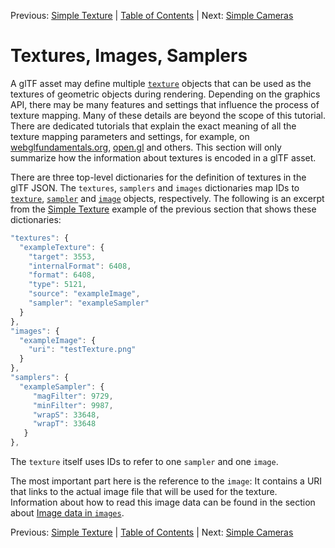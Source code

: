 Previous: [Simple Texture](gltfTutorial_015_SimpleTexture.md) | [Table of Contents](README.md) | Next: [Simple Cameras](gltfTutorial_017_SimpleCameras.md)

# Textures, Images, Samplers

A glTF asset may define multiple [`texture`](https://github.com/KhronosGroup/glTF/tree/master/specification#reference-texture) objects that can be used as the textures of geometric objects during rendering. Depending on the graphics API, there may be many features and settings that influence the process of texture mapping. Many of these details are beyond the scope of this tutorial. There are dedicated tutorials that explain the exact meaning of all the texture mapping parameters and settings, for example, on [webglfundamentals.org](http://webglfundamentals.org/webgl/lessons/webgl-3d-textures.html),  [open.gl](https://open.gl/textures) and others. This section will only summarize how the information about textures is encoded in a glTF asset.

There are three top-level dictionaries for the definition of textures in the glTF JSON. The `textures`, `samplers` and `images` dictionaries map IDs to [`texture`](https://github.com/KhronosGroup/glTF/tree/master/specification#reference-texture),  [`sampler`](https://github.com/KhronosGroup/glTF/tree/master/specification#reference-sampler) and [`image`](https://github.com/KhronosGroup/glTF/tree/master/specification#reference-image) objects, respectively. The following is an excerpt from the [Simple Texture](gltfTutorial_015_SimpleTexture.md)  example of the previous section that shows these dictionaries:

```javascript
"textures": {
  "exampleTexture": {
    "target": 3553,
    "internalFormat": 6408,
    "format": 6408,
    "type": 5121,
    "source": "exampleImage",
    "sampler": "exampleSampler"
  }
},
"images": {
  "exampleImage": {
    "uri": "testTexture.png"
  }
},
"samplers": {
  "exampleSampler": {
     "magFilter": 9729,
     "minFilter": 9987,
     "wrapS": 33648,
     "wrapT": 33648
   }
},
```

The `texture` itself uses IDs to refer to one `sampler` and one `image`.


The most important part here is the reference to the `image`: It contains a URI that links to the actual image file that will be used for the texture. Information about how to read this image data can be found in the section about [Image data in `images`](gltfTutorial_002_BasicGltfStructure.md#image-data-in-images).


Previous: [Simple Texture](gltfTutorial_015_SimpleTexture.md) | [Table of Contents](README.md) | Next: [Simple Cameras](gltfTutorial_017_SimpleCameras.md)
